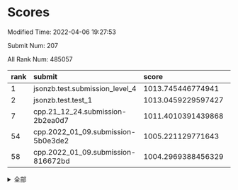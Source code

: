 # Scores

Modified Time: 2022-04-06 19:27:53

Submit Num: 207

All Rank Num: 485057

| rank |               submit               |       score        |       sigma        | pk_num |
| :--- | :--------------------------------- | :----------------- | :----------------- | :----- |
| 1    | jsonzb.test.submission_level_4     | 1013.745446774941  | 0.8005879333526508 | 9374   |
| 2    | jsonzb.test.test_1                 | 1013.0459229597427 | 0.8282883017296405 | 9373   |
| 7    | cpp.21_12_24.submission-2b2ea0d7   | 1011.4010391439868 | 0.7988561106262512 | 9373   |
| 54   | cpp.2022_01_09.submission-5b0e3de2 | 1005.221129771643  | 0.714749906967347  | 9376   |
| 58   | cpp.2022_01_09.submission-816672bd | 1004.2969388456329 | 0.7142719610308501 | 9371   |


<details>
<summary>全部</summary>

| rank |                 submit                 |       score        |       sigma        | pk_num |
| :--- | :------------------------------------- | :----------------- | :----------------- | :----- |
| 1    | jsonzb.test.submission_level_4         | 1013.745446774941  | 0.8005879333526508 | 9374   |
| 2    | jsonzb.test.test_1                     | 1013.0459229597427 | 0.8282883017296405 | 9373   |
| 3    | gobigger.level_3.submission_level_3_39 | 1011.8532471965151 | 0.7633500376129045 | 9375   |
| 4    | gobigger.level_3.submission_level_3_24 | 1011.775046075839  | 0.7573419604377727 | 9378   |
| 5    | gobigger.level_3.submission_level_3_18 | 1011.630941620242  | 0.7737824538765894 | 9374   |
| 6    | gobigger.level_3.submission_level_3_2  | 1011.5261381564269 | 0.7639911077868193 | 9364   |
| 7    | cpp.21_12_24.submission-2b2ea0d7       | 1011.4010391439868 | 0.7988561106262512 | 9373   |
| 8    | gobigger.level_3.submission_level_3_28 | 1011.3639317663676 | 0.7669927181821974 | 9378   |
| 9    | gobigger.level_3.submission_level_3_37 | 1011.2521761645318 | 0.762793560641723  | 9370   |
| 10   | gobigger.level_3.submission_level_3_23 | 1010.9664859933428 | 0.7624851332774745 | 9371   |
| 11   | gobigger.level_3.submission_level_3_43 | 1010.8784484791555 | 0.7669503415193255 | 9374   |
| 12   | gobigger.level_3.submission_level_3_22 | 1010.8153156992988 | 0.760677155088164  | 9370   |
| 13   | gobigger.level_3.submission_level_3_3  | 1010.7242802984644 | 0.7463478895096628 | 9376   |
| 14   | gobigger.level_3.submission_level_3_12 | 1010.705524801529  | 0.7573218902182757 | 9376   |
| 15   | gobigger.level_3.submission_level_3_35 | 1010.7035675424665 | 0.747966095804082  | 9371   |
| 16   | gobigger.level_3.submission_level_3_7  | 1010.6659232005646 | 0.7682368087870273 | 9373   |
| 17   | gobigger.level_3.submission_level_3_42 | 1010.6109893986776 | 0.7719051181971951 | 9373   |
| 18   | gobigger.level_3.submission_level_3_27 | 1010.5669437607282 | 0.7464026929545046 | 9373   |
| 19   | gobigger.level_3.submission_level_3_21 | 1010.5519901602439 | 0.7803785959411444 | 9372   |
| 20   | gobigger.level_3.submission_level_3_47 | 1010.5268334687175 | 0.7561670635012092 | 9372   |
| 21   | gobigger.level_3.submission_level_3_19 | 1010.4793610055136 | 0.7592697014454475 | 9372   |
| 22   | gobigger.level_3.submission_level_3_38 | 1010.4426448144343 | 0.7500975726145632 | 9369   |
| 23   | gobigger.level_3.submission_level_3_45 | 1010.3569436990341 | 0.7720380529297636 | 9371   |
| 24   | gobigger.level_3.submission_level_3_15 | 1010.3353153767515 | 0.7541748025110971 | 9370   |
| 25   | gobigger.level_3.submission_level_3_9  | 1010.3295176152365 | 0.7740699817033507 | 9375   |
| 26   | gobigger.level_3.submission_level_3_41 | 1010.2318546995702 | 0.7773474061781502 | 9372   |
| 27   | gobigger.level_3.submission_level_3_31 | 1010.2276212921456 | 0.7613048788346959 | 9373   |
| 28   | gobigger.level_3.submission_level_3_29 | 1010.0358263011692 | 0.7772444190314919 | 9373   |
| 29   | gobigger.level_3.submission_level_3_30 | 1009.9362364575541 | 0.767647439989138  | 9375   |
| 30   | gobigger.level_3.submission_level_3_46 | 1009.8919266540695 | 0.7587635300144199 | 9372   |
| 31   | gobigger.level_3.submission_level_3_25 | 1009.8896847096457 | 0.7575634845694613 | 9373   |
| 32   | gobigger.level_3.submission_level_3_10 | 1009.7952501322    | 0.7715405517806453 | 9378   |
| 33   | gobigger.level_3.submission_level_3_13 | 1009.6957378276899 | 0.7671219508681966 | 9377   |
| 34   | gobigger.level_3.submission_level_3_33 | 1009.6909812030376 | 0.7474122131583848 | 9374   |
| 35   | gobigger.level_3.submission_level_3_4  | 1009.6878842709602 | 0.7675208306076412 | 9372   |
| 36   | gobigger.level_3.submission_level_3_36 | 1009.6526454516608 | 0.7454863006230829 | 9378   |
| 37   | gobigger.level_3.submission_level_3_11 | 1009.6244108800319 | 0.7627028523377501 | 9374   |
| 38   | gobigger.level_3.submission_level_3_1  | 1009.6155084750986 | 0.7503846534905659 | 9371   |
| 39   | gobigger.level_3.submission_level_3_16 | 1009.4091629738386 | 0.7428081077049609 | 9374   |
| 40   | gobigger.level_3.submission_level_3_40 | 1009.4014065494914 | 0.7506549832889712 | 9373   |
| 41   | gobigger.level_3.submission_level_3_34 | 1009.3863718886529 | 0.7462054849782445 | 9373   |
| 42   | gobigger.level_3.submission_level_3_20 | 1009.3453818900467 | 0.7964216020100986 | 9371   |
| 43   | gobigger.level_3.submission_level_3_26 | 1009.3225477168603 | 0.7429532450788241 | 9372   |
| 44   | gobigger.level_3.submission_level_3_8  | 1009.3167752633616 | 0.7655021767407124 | 9377   |
| 45   | gobigger.level_3.submission_level_3_17 | 1009.2456999603985 | 0.7495421053007509 | 9376   |
| 46   | gobigger.level_3.submission_level_3_49 | 1009.2146626122004 | 0.7554741239601512 | 9376   |
| 47   | gobigger.level_3.submission_level_3_44 | 1009.138175577046  | 0.7417734239826023 | 9369   |
| 48   | gobigger.level_3.submission_level_3_5  | 1009.1216370595605 | 0.7636362417285446 | 9374   |
| 49   | gobigger.level_3.submission_level_3_32 | 1009.0800796639496 | 0.7634661401064237 | 9372   |
| 50   | gobigger.level_3.submission_level_3_14 | 1009.0453609774644 | 0.7567151286925932 | 9375   |
| 51   | gobigger.level_3.submission_level_3_6  | 1008.8747517206668 | 0.7526086580327302 | 9376   |
| 52   | gobigger.level_3.submission_level_3_48 | 1008.2470252407288 | 0.7439272184084286 | 9374   |
| 53   | gobigger.level_3.submission_level_3_0  | 1008.1464673319218 | 0.7330416722608077 | 9372   |
| 54   | cpp.2022_01_09.submission-5b0e3de2     | 1005.221129771643  | 0.714749906967347  | 9376   |
| 55   | gobigger.level_1.submission_level_1_18 | 1004.6817813501333 | 0.7353785181473552 | 9368   |
| 56   | gobigger.level_1.submission_level_1_35 | 1004.4882442091665 | 0.7172188681618233 | 9370   |
| 57   | gobigger.level_1.submission_level_1_7  | 1004.3061507761025 | 0.7120436812171025 | 9374   |
| 58   | cpp.2022_01_09.submission-816672bd     | 1004.2969388456329 | 0.7142719610308501 | 9371   |
| 59   | gobigger.level_1.submission_level_1_30 | 1004.2957877036662 | 0.7206307777762377 | 9370   |
| 60   | gobigger.level_1.submission_level_1_5  | 1004.1347323895001 | 0.7312700954095038 | 9376   |
| 61   | gobigger.level_1.submission_level_1_45 | 1004.0693889833826 | 0.7148751209743753 | 9376   |
| 62   | gobigger.level_1.submission_level_1_3  | 1003.9951221617132 | 0.7160811909820943 | 9371   |
| 63   | gobigger.level_1.submission_level_1_34 | 1003.92405950174   | 0.7079596808092045 | 9371   |
| 64   | gobigger.level_1.submission_level_1_11 | 1003.8891155938517 | 0.731462691228057  | 9375   |
| 65   | gobigger.level_1.submission_level_1_37 | 1003.8619957938382 | 0.7215788577521899 | 9374   |
| 66   | gobigger.level_1.submission_level_1_19 | 1003.8152236054623 | 0.7153136671051109 | 9370   |
| 67   | gobigger.level_1.submission_level_1_41 | 1003.8089041144907 | 0.7334355963022838 | 9374   |
| 68   | gobigger.level_1.submission_level_1_27 | 1003.8069709243321 | 0.7145338629040109 | 9375   |
| 69   | gobigger.level_1.submission_level_1_25 | 1003.6884931574149 | 0.7300707143147074 | 9376   |
| 70   | gobigger.level_1.submission_level_1_8  | 1003.6622851695735 | 0.7183016548306834 | 9372   |
| 71   | gobigger.level_1.submission_level_1_36 | 1003.6513407707815 | 0.727838633564136  | 9376   |
| 72   | gobigger.level_1.submission_level_1_26 | 1003.6375258701124 | 0.7145518873336915 | 9372   |
| 73   | gobigger.level_1.submission_level_1_4  | 1003.5330064957709 | 0.7128301635119257 | 9373   |
| 74   | gobigger.level_1.submission_level_1_23 | 1003.5104143181137 | 0.722466170566239  | 9378   |
| 75   | gobigger.level_1.submission_level_1_40 | 1003.4850868037491 | 0.7213979796961771 | 9369   |
| 76   | gobigger.level_1.submission_level_1_17 | 1003.4534215736346 | 0.727383629129618  | 9377   |
| 77   | gobigger.level_1.submission_level_1_28 | 1003.414451359119  | 0.7244608566002547 | 9376   |
| 78   | gobigger.level_1.submission_level_1_32 | 1003.3913618229839 | 0.7300849662062195 | 9375   |
| 79   | gobigger.level_1.submission_level_1_0  | 1003.3887826267888 | 0.7180599080954636 | 9372   |
| 80   | gobigger.level_1.submission_level_1_47 | 1003.373985759188  | 0.7135277474782173 | 9377   |
| 81   | gobigger.level_1.submission_level_1_13 | 1003.3708449020994 | 0.7083861178209632 | 9378   |
| 82   | gobigger.level_1.submission_level_1_15 | 1003.3206522597008 | 0.7089475075279459 | 9370   |
| 83   | gobigger.level_1.submission_level_1_46 | 1003.3192178264934 | 0.721317118644054  | 9374   |
| 84   | gobigger.level_1.submission_level_1_43 | 1003.2768593490642 | 0.7336135674318373 | 9373   |
| 85   | gobigger.level_1.submission_level_1_12 | 1003.151554190206  | 0.709276374379821  | 9373   |
| 86   | gobigger.level_1.submission_level_1_29 | 1003.1494351625677 | 0.7152909488761532 | 9368   |
| 87   | gobigger.level_1.submission_level_1_22 | 1003.0304318517581 | 0.7224953913049528 | 9372   |
| 88   | gobigger.level_1.submission_level_1_38 | 1003.0097022473145 | 0.7120331467657713 | 9368   |
| 89   | gobigger.level_1.submission_level_1_44 | 1002.9253107248944 | 0.712675947143429  | 9371   |
| 90   | gobigger.level_1.submission_level_1_20 | 1002.842673232886  | 0.7166311047497369 | 9376   |
| 91   | gobigger.level_1.submission_level_1_21 | 1002.8045421763588 | 0.7149540929725047 | 9372   |
| 92   | gobigger.level_1.submission_level_1_48 | 1002.7825768538596 | 0.7140978087517554 | 9376   |
| 93   | gobigger.level_1.submission_level_1_39 | 1002.7524982639464 | 0.7184702049060029 | 9370   |
| 94   | gobigger.level_1.submission_level_1_14 | 1002.7116787610856 | 0.7069687969995178 | 9380   |
| 95   | gobigger.level_1.submission_level_1_24 | 1002.6884049351173 | 0.7100065528055161 | 9370   |
| 96   | gobigger.level_1.submission_level_1_33 | 1002.6838199719163 | 0.7147373870107225 | 9375   |
| 97   | gobigger.level_1.submission_level_1_2  | 1002.5117830462652 | 0.7158880284411168 | 9375   |
| 98   | gobigger.level_1.submission_level_1_42 | 1002.4430743511429 | 0.710332812965094  | 9373   |
| 99   | gobigger.level_1.submission_level_1_9  | 1002.3740517996413 | 0.7140270924645664 | 9375   |
| 100  | gobigger.level_1.submission_level_1_16 | 1002.3488359956126 | 0.7041172320540006 | 9375   |
| 101  | gobigger.level_1.submission_level_1_10 | 1002.3327431967504 | 0.7082926107064456 | 9374   |
| 102  | gobigger.level_1.submission_level_1_49 | 1002.2221192507957 | 0.7104720718455332 | 9371   |
| 103  | gobigger.level_1.submission_level_1_31 | 1002.1145684486189 | 0.7168774871396395 | 9374   |
| 104  | gobigger.level_1.submission_level_1_1  | 1001.9275258027757 | 0.7196384541935593 | 9379   |
| 105  | gobigger.level_1.submission_level_1_6  | 1001.2600352694178 | 0.7166071145138992 | 9376   |
| 106  | gobigger.random.submission_random_10   | 997.68527482391    | 0.709694388464367  | 9367   |
| 107  | gobigger.random.submission_random_39   | 997.5333029442885  | 0.7052160471084444 | 9374   |
| 108  | gobigger.random.submission_random_6    | 997.392841991434   | 0.712826326668727  | 9376   |
| 109  | gobigger.random.submission_random_3    | 996.9769214726402  | 0.6996912029754224 | 9374   |
| 110  | gobigger.random.submission_random_42   | 996.973093278214   | 0.7143092748382773 | 9366   |
| 111  | gobigger.random.submission_random_40   | 996.9530402083286  | 0.7120468320167453 | 9374   |
| 112  | gobigger.random.submission_random_48   | 996.9508263245208  | 0.7126765258718791 | 9377   |
| 113  | gobigger.random.submission_random_45   | 996.9207393704158  | 0.7104753432929616 | 9367   |
| 114  | gobigger.random.submission_random_24   | 996.8996486565235  | 0.7136305793381359 | 9379   |
| 115  | gobigger.random.submission_random_34   | 996.8722663882131  | 0.7092108562963726 | 9372   |
| 116  | gobigger.random.submission_random_9    | 996.7405460501426  | 0.7095236515613478 | 9374   |
| 117  | gobigger.random.submission_random_7    | 996.5298282069593  | 0.7128050192873366 | 9376   |
| 118  | gobigger.random.submission_random_14   | 996.5094818245856  | 0.7092924698135207 | 9373   |
| 119  | gobigger.random.submission_random_41   | 996.3966889442329  | 0.706260924353699  | 9371   |
| 120  | gobigger.random.submission_random_31   | 996.3875595601233  | 0.7052603141844919 | 9371   |
| 121  | gobigger.random.submission_random_12   | 996.3504842971076  | 0.7015097877011739 | 9369   |
| 122  | gobigger.random.submission_random_22   | 996.3138565625413  | 0.707652371653864  | 9374   |
| 123  | gobigger.random.submission_random_49   | 996.2922127886203  | 0.6968650210955669 | 9372   |
| 124  | gobigger.random.submission_random_29   | 996.2809313616182  | 0.7042572015988495 | 9375   |
| 125  | gobigger.random.submission_random_18   | 996.2781304273675  | 0.7117711295814781 | 9371   |
| 126  | gobigger.random.submission_random_0    | 996.2688617045826  | 0.7115071262680385 | 9366   |
| 127  | gobigger.random.submission_random_43   | 996.2491967941578  | 0.7071448653145005 | 9375   |
| 128  | gobigger.random.submission_random_19   | 996.175473027659   | 0.7059765955528955 | 9378   |
| 129  | gobigger.random.submission_random_4    | 996.1700659012222  | 0.7025508776649505 | 9369   |
| 130  | gobigger.random.submission_random_33   | 996.1374783760295  | 0.7083641665743098 | 9370   |
| 131  | gobigger.random.submission_random_28   | 996.0630220947756  | 0.7105886361803645 | 9373   |
| 132  | gobigger.random.submission_random_32   | 996.0405073369585  | 0.7084824112108998 | 9372   |
| 133  | gobigger.random.submission_random_13   | 995.9856887549013  | 0.7120673519353928 | 9371   |
| 134  | gobigger.random.submission_random_16   | 995.9813767945253  | 0.708909372751311  | 9372   |
| 135  | gobigger.random.submission_random_20   | 995.9709288768037  | 0.707830181451698  | 9371   |
| 136  | gobigger.random.submission_random_30   | 995.9400039019769  | 0.7140178551703583 | 9377   |
| 137  | gobigger.random.submission_random_25   | 995.9023196395322  | 0.7145968628919659 | 9375   |
| 138  | gobigger.random.submission_random_38   | 995.9009050201807  | 0.7006134347210788 | 9375   |
| 139  | gobigger.random.submission_random_21   | 995.7830178054304  | 0.7159262310422108 | 9371   |
| 140  | gobigger.random.submission_random_37   | 995.7613524896999  | 0.7111897779650882 | 9373   |
| 141  | gobigger.random.submission_random_23   | 995.728657712693   | 0.7036996839094286 | 9370   |
| 142  | gobigger.random.submission_random_17   | 995.5987882838771  | 0.7236848743757104 | 9373   |
| 143  | gobigger.random.submission_random_26   | 995.546861437773   | 0.710634005237499  | 9371   |
| 144  | gobigger.random.submission_random_11   | 995.5055572862445  | 0.7266288297545965 | 9370   |
| 145  | gobigger.random.submission_random_1    | 995.4154142015365  | 0.7270315408421583 | 9376   |
| 146  | gobigger.random.submission_random_8    | 995.3930532453784  | 0.7168639281764738 | 9375   |
| 147  | gobigger.random.submission_random_47   | 995.3793647662303  | 0.7211106248266884 | 9366   |
| 148  | gobigger.random.submission_random_15   | 995.3281328293505  | 0.7215686909304717 | 9374   |
| 149  | gobigger.random.submission_random_35   | 995.3234243382235  | 0.7054830458109569 | 9370   |
| 150  | gobigger.random.submission_random_46   | 995.2299628486749  | 0.7030355034186155 | 9375   |
| 151  | gobigger.random.submission_random_5    | 995.2080874750995  | 0.7179459034924109 | 9373   |
| 152  | gobigger.random.submission_random_2    | 995.1750368282193  | 0.7227003263411658 | 9373   |
| 153  | gobigger.random.submission_random_44   | 995.0148787464205  | 0.7139743715224124 | 9377   |
| 154  | gobigger.random.submission_random_27   | 994.9230112673602  | 0.7052448056067026 | 9370   |
| 155  | gobigger.random.submission_random_36   | 994.7471975948671  | 0.7141976914115077 | 9373   |
| 156  | gobigger.level_2.submission_level_2_16 | 993.8761778891972  | 0.7173863289034197 | 9373   |
| 157  | gobigger.level_2.submission_level_2_48 | 993.8759945726267  | 0.7283177075597039 | 9371   |
| 158  | gobigger.level_2.submission_level_2_49 | 993.7130442179406  | 0.7425348823084063 | 9374   |
| 159  | gobigger.level_2.submission_level_2_1  | 993.2610037569109  | 0.7423902093176316 | 9377   |
| 160  | gobigger.level_2.submission_level_2_2  | 993.166773125381   | 0.7358700318446819 | 9367   |
| 161  | gobigger.level_2.submission_level_2_5  | 993.1594970473304  | 0.7586883634074415 | 9375   |
| 162  | gobigger.level_2.submission_level_2_3  | 993.1397621621315  | 0.7288255588884205 | 9369   |
| 163  | gobigger.level_2.submission_level_2_42 | 993.0923716080897  | 0.7379943322441254 | 9378   |
| 164  | gobigger.level_2.submission_level_2_47 | 992.9019787700782  | 0.7386911338889045 | 9372   |
| 165  | gobigger.level_2.submission_level_2_17 | 992.8154201384358  | 0.7379687426627417 | 9370   |
| 166  | gobigger.level_2.submission_level_2_11 | 992.7900008430045  | 0.736130747374763  | 9372   |
| 167  | gobigger.level_2.submission_level_2_36 | 992.718652048303   | 0.7384377158387938 | 9378   |
| 168  | gobigger.level_2.submission_level_2_12 | 992.6185807904378  | 0.7392352953520961 | 9369   |
| 169  | gobigger.level_2.submission_level_2_25 | 992.5715171058046  | 0.7567531536417398 | 9372   |
| 170  | gobigger.level_2.submission_level_2_31 | 992.5709660993799  | 0.7413644646212346 | 9378   |
| 171  | gobigger.level_2.submission_level_2_32 | 992.4712968332635  | 0.7424134045826821 | 9375   |
| 172  | gobigger.level_2.submission_level_2_15 | 992.4499610716699  | 0.7600513490317091 | 9375   |
| 173  | gobigger.level_2.submission_level_2_43 | 992.4168576489725  | 0.7709977490610402 | 9362   |
| 174  | gobigger.level_2.submission_level_2_6  | 992.3498140640378  | 0.7392607068938853 | 9376   |
| 175  | gobigger.level_2.submission_level_2_26 | 992.2973389395449  | 0.7558300459978552 | 9375   |
| 176  | gobigger.level_2.submission_level_2_23 | 992.1455636939457  | 0.7377231293302039 | 9373   |
| 177  | gobigger.level_2.submission_level_2_24 | 992.1346873346918  | 0.7374077820053422 | 9373   |
| 178  | gobigger.level_2.submission_level_2_45 | 992.1312029526246  | 0.7490990361917941 | 9377   |
| 179  | gobigger.level_2.submission_level_2_33 | 992.1010543566116  | 0.7424612526957364 | 9374   |
| 180  | gobigger.level_2.submission_level_2_8  | 992.0569185662442  | 0.7393505849679426 | 9375   |
| 181  | gobigger.level_2.submission_level_2_7  | 992.0200112347028  | 0.7512002522433996 | 9369   |
| 182  | gobigger.level_2.submission_level_2_44 | 992.0144791987002  | 0.7449291522353344 | 9376   |
| 183  | gobigger.level_2.submission_level_2_22 | 991.9315227235511  | 0.7470814405540743 | 9374   |
| 184  | gobigger.level_2.submission_level_2_34 | 991.9233142627943  | 0.7479296065519028 | 9372   |
| 185  | gobigger.level_2.submission_level_2_40 | 991.9197088581643  | 0.7613258326287556 | 9374   |
| 186  | gobigger.level_2.submission_level_2_20 | 991.844401384257   | 0.7421768973501548 | 9372   |
| 187  | gobigger.level_2.submission_level_2_39 | 991.8175702025158  | 0.7310331195646218 | 9373   |
| 188  | gobigger.level_2.submission_level_2_35 | 991.7400867325921  | 0.7580488322430297 | 9371   |
| 189  | gobigger.level_2.submission_level_2_37 | 991.7280525583667  | 0.7599956078595976 | 9376   |
| 190  | gobigger.level_2.submission_level_2_30 | 991.625919927213   | 0.7512255013050292 | 9374   |
| 191  | gobigger.level_2.submission_level_2_4  | 991.51680718913    | 0.7524137523535599 | 9372   |
| 192  | gobigger.level_2.submission_level_2_28 | 991.448753336294   | 0.7522320793523232 | 9369   |
| 193  | gobigger.level_2.submission_level_2_38 | 991.3866435513887  | 0.7450899936706705 | 9373   |
| 194  | gobigger.level_2.submission_level_2_14 | 991.3174791631442  | 0.757345569441033  | 9373   |
| 195  | gobigger.level_2.submission_level_2_27 | 991.2708100404967  | 0.7462986287456113 | 9370   |
| 196  | gobigger.level_2.submission_level_2_41 | 991.2667369494361  | 0.747687067456988  | 9371   |
| 197  | gobigger.level_2.submission_level_2_29 | 991.1288797474677  | 0.7539865180578665 | 9377   |
| 198  | gobigger.level_2.submission_level_2_18 | 991.1084371114212  | 0.7401069158228595 | 9369   |
| 199  | gobigger.level_2.submission_level_2_21 | 991.0972238149395  | 0.7383646975669952 | 9374   |
| 200  | gobigger.level_2.submission_level_2_9  | 990.9123009602604  | 0.7572619457967878 | 9379   |
| 201  | gobigger.level_2.submission_level_2_13 | 990.8312729949164  | 0.7461653070086822 | 9370   |
| 202  | gobigger.level_2.submission_level_2_10 | 990.7572119551689  | 0.7533342838729344 | 9373   |
| 203  | gobigger.level_2.submission_level_2_46 | 990.666683112711   | 0.7703800495175922 | 9376   |
| 204  | gobigger.level_2.submission_level_2_0  | 990.6557382556933  | 0.7704944482406756 | 9374   |
| 205  | gobigger.level_2.submission_level_2_19 | 990.1915488047912  | 0.7717721988705526 | 9374   |
| 206  | gobigger.none.submission_none_0        | 977.6240674479704  | 1.3401086478256836 | 9375   |
| 207  | gobigger.none.submission_none_1        | 974.7641592727799  | 1.5825144779213556 | 9370   |

</details>